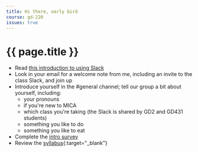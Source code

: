 ```yaml
---
title: Hi there, early bird
course: gd-220
issues: true
---
```


# {{ page.title }}

- Read [this introduction to using Slack](/learn/tools/slack)
- Look in your email for a welcome note from me, including an invite to the class Slack, and join up
- Introduce yourself in the #general channel; tell our group a bit about yourself, including:
  - your pronouns
  - if you're new to MICA
  - which class you're taking (the Slack is shared by GD2 and GD431 students)
  - something you like to do
  - something you like to eat
- Complete the [intro survey](https://forms.gle/7pLHU8oMpfZU5fcA8)
- Review the [syllabus](https://docs.google.com/document/d/1U2pwRJ7SyvGpGD4lyYk8bEcxOe33caysKf7sSJQlkAM/edit?usp=sharing){:target="_blank"}
